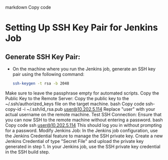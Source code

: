 markdown
Copy code
# Setting Up SSH Key Pair for Jenkins Job

## Generate SSH Key Pair:
- On the machine where you run the Jenkins job, generate an SSH key pair using the following command:
  ```bash
  ssh-keygen -t rsa -b 2048
Make sure to leave the passphrase empty for automated scripts.
Copy the Public Key to the Remote Server:
Copy the public key to the ~/.ssh/authorized_keys file on the target machine.
bash
Copy code
ssh-copy-id -i ~/.ssh/id_rsa.pub user@10.202.5.114
Replace "user" with your actual username on the remote machine.
Test SSH Connection:
Ensure that you can now SSH to the remote machine without entering a password.
bash
Copy code
ssh user@10.202.5.114
This should log you in without prompting for a password.
Modify Jenkins Job:
In the Jenkins job configuration, use the Jenkins Credential feature to manage the SSH private key.
Create a new Jenkins Credential of type "Secret File" and upload the private key generated in step 1.
In your Jenkins job, use the SSH private key credential in the SSH build step.
